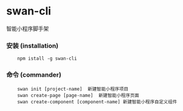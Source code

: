 # swan-cli
智能小程序脚手架

### 安装 (installation)

```
    npm istall -g swan-cli
```

### 命令 (commander)

```
    swan init [project-name]  新建智能小程序项目
    swan create-page [page-name]  新建智能小程序页面
    swan create-component [component-name] 新建智能小程序自定义组件
```
